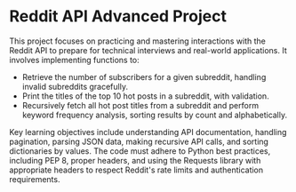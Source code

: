 # Reddit API Advanced Project

This project focuses on practicing and mastering interactions with the Reddit API to prepare for technical interviews and real-world applications. It involves implementing functions to:

- Retrieve the number of subscribers for a given subreddit, handling invalid subreddits gracefully.
- Print the titles of the top 10 hot posts in a subreddit, with validation.
- Recursively fetch all hot post titles from a subreddit and perform keyword frequency analysis, sorting results by count and alphabetically.

Key learning objectives include understanding API documentation, handling pagination, parsing JSON data, making recursive API calls, and sorting dictionaries by values. The code must adhere to Python best practices, including PEP 8, proper headers, and using the Requests library with appropriate headers to respect Reddit's rate limits and authentication requirements.